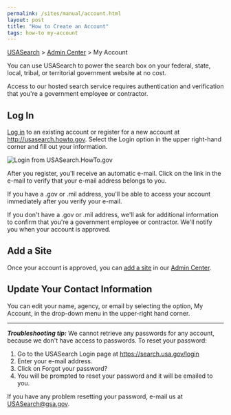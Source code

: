 ```yaml
---
permalink: /sites/manual/account.html
layout: post
title: "How to Create an Account"
tags: how-to my-account
---
```


[USASearch](http://usasearch.howto.gov) > [Admin Center](https://search.usa.gov/sites) > My Account

You can use USASearch to power the search box on your federal, state, local, tribal, or territorial government website at no cost.

Access to our hosted search service requires authentication and verification that you're a government employee or contractor.

## Log In

[Log in](https://search.usa.gov/sites) to an existing account or register for a new account at <http://usasearch.howto.gov>. Select the Login option in the upper right-hand corner and fill out your information.

![Login from USASearch.HowTo.gov](https://9fddeb862c037f6d2190-f1564c64756a8cfee25b6b19953b1d23.ssl.cf2.rackcdn.com/login.png)

After you register, you'll receive an automatic e-mail. Click on the link in the e-mail to verify that your e-mail address belongs to you.

If you have a .gov or .mil address, you'll be able to access your account immediately after you verify your e-mail.

If you don't have a .gov or .mil address, we'll ask for additional information to confirm that you're a government employee or contractor. We'll notify you when your account is approved.

## Add a Site

Once your account is approved, you can [add a site](/sites/manual/add-site.html) in our [Admin Center](https://search.usa.gov/sites).

## Update Your Contact Information

You can edit your name, agency, or email by selecting the option, My Account, in the drop-down menu in the upper-right hand corner.

--- 

***Troubleshooting tip:*** We cannot retrieve any passwords for any account, because we don't have access to passwords. To reset your password:

1. Go to the USASearch Login page at <https://search.usa.gov/login>
2. Enter your e-mail address.
3. Click on Forgot your password?
4. You will be prompted to reset your password and it will be emailed to you.

If you have any problem resetting your password, e-mail us at <USASearch@gsa.gov>.